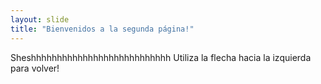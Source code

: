 ```yaml
---
layout: slide
title: "Bienvenidos a la segunda página!"
---
```

Sheshhhhhhhhhhhhhhhhhhhhhhhhhhh
Utiliza la flecha hacia la izquierda para volver!
